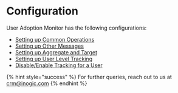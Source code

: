 # Configuration

User Adoption Monitor has the following configurations:

* [Setting up Common Operations](https://docs.inogic.com/user-adoption-monitor/configuration/setting-up-common-operations)
* [Setting up Other Messages](https://docs.inogic.com/user-adoption-monitor/configuration/setting-up-other-messages)
* [Setting up Aggregate and Target](https://docs.inogic.com/user-adoption-monitor/configuration/setting-up-aggregate-and-target)
* [Setting up User Level Tracking](https://docs.inogic.com/user-adoption-monitor/configuration/setting-up-user-level-tracking)
* [Disable/Enable Tracking for a User](https://docs.inogic.com/user-adoption-monitor/configuration/disable-enable-tracking-for-a-user)

{% hint style="success" %}
For further queries, reach out to us at [crm@inogic.com](mailto:crm@inogic.com)
{% endhint %}

